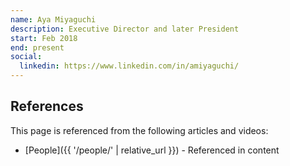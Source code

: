 ```yaml
---
name: Aya Miyaguchi
description: Executive Director and later President
start: Feb 2018
end: present
social:
  linkedin: https://www.linkedin.com/in/amiyaguchi/
---
```


## References

This page is referenced from the following articles and videos:

- [People]({{ '/people/' | relative_url }}) - Referenced in content